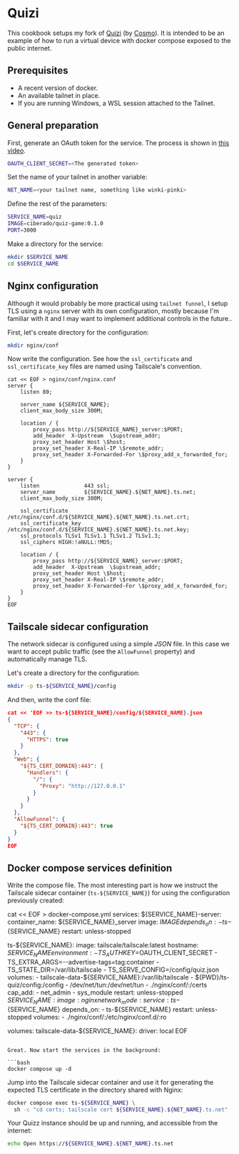 # Quizi

This cookbook setups my fork of [Quizi](https://github.com/cosmoart/quiz-game)
(by [Cosmo](https://www.artstation.com/cosmoart)). It is intended to be an
example of how to run a virtual device with docker compose exposed to the
public internet.

## Prerequisites

* A recent version of docker.
* An available tailnet in place.
* If you are running Windows, a WSL session attached to the Tailnet.

## General preparation

First, generate an OAuth token for the service. The process is shown in [this video](https://youtu.be/5eqXgkTZkpo).

```bash
OAUTH_CLIENT_SECRET=<The generated token>
```

Set the name of your tailnet in another variable:

```bash
NET_NAME=<your tailnet name, something like winki-pinki>
```

Define the rest of the parameters:

```bash
SERVICE_NAME=quiz
IMAGE=ciberado/quiz-game:0.1.0
PORT=3000
```

Make a directory for the service:

```bash
mkdir $SERVICE_NAME
cd $SERVICE_NAME
```

## Nginx configuration

Although it would probably be more practical using `tailnet funnel`, I
setup TLS using a `nginx` server with its own configuration, mostly because
I'm familiar with it and I may want to implement additional controls
in the future..

First, let's create directory for the configuration:

```bash
mkdir nginx/conf
```

Now write the configuration. See how the `ssl_certificate` and
`ssl_certificate_key` files are named using Tailscale's convention.

```nginx
cat << EOF > nginx/conf/nginx.conf
server {
    listen 80;

    server_name ${SERVICE_NAME};
    client_max_body_size 300M;

    location / {
        proxy_pass http://${SERVICE_NAME}_server:$PORT;
        add_header  X-Upstream  \$upstream_addr;
        proxy_set_header Host \$host;
        proxy_set_header X-Real-IP \$remote_addr;
        proxy_set_header X-Forwarded-For \$proxy_add_x_forwarded_for;
    }
}

server {
    listen              443 ssl;
    server_name         ${SERVICE_NAME}.${NET_NAME}.ts.net;
    client_max_body_size 300M;

    ssl_certificate     /etc/nginx/conf.d/${SERVICE_NAME}.${NET_NAME}.ts.net.crt;
    ssl_certificate_key /etc/nginx/conf.d/${SERVICE_NAME}.${NET_NAME}.ts.net.key;
    ssl_protocols TLSv1 TLSv1.1 TLSv1.2 TLSv1.3;
    ssl_ciphers HIGH:!aNULL:!MD5;

    location / {
        proxy_pass http://${SERVICE_NAME}_server:$PORT;
        add_header  X-Upstream  \$upstream_addr;
        proxy_set_header Host \$host;
        proxy_set_header X-Real-IP \$remote_addr;
        proxy_set_header X-Forwarded-For \$proxy_add_x_forwarded_for;
    }
}
EOF
```

## Tailscale sidecar configuration

The network sidecar is configured using a simple *JSON* file. In this
case we want to accept public traffic (see the `AllowFunnel` property)
and automatically manage TLS.

Let's create a directory for the configuration:

```bash
mkdir -p ts-${SERVICE_NAME}/config
```

And then, write the conf file:

```json
cat << 'EOF >> ts-${SERVICE_NAME}/config/${SERVICE_NAME}.json
{
  "TCP": {
    "443": {
      "HTTPS": true
    }
  },
  "Web": {
    "${TS_CERT_DOMAIN}:443": {
      "Handlers": {
        "/": {
          "Proxy": "http://127.0.0.1"
        }
      }
    }
  },
  "AllowFunnel": {
    "${TS_CERT_DOMAIN}:443": true
  }
}
EOF
```

## Docker compose services definition

Write the compose file. The most interesting part is how we
instruct the Tailscale sidecar container (`ts-${SERVICE_NAME}`)
for using the configuration previously created:

cat << EOF > docker-compose.yml
services:
  ${SERVICE_NAME}-server:
    container_name: ${SERVICE_NAME}_server
    image: ${IMAGE}
    depends_on:
      - ts-${SERVICE_NAME}
    restart: unless-stopped

  ts-${SERVICE_NAME}:
    image: tailscale/tailscale:latest
    hostname: ${SERVICE_NAME}
    environment:
      - TS_AUTHKEY=$OAUTH_CLIENT_SECRET
      - TS_EXTRA_ARGS=--advertise-tags=tag:container
      - TS_STATE_DIR=/var/lib/tailscale
      - TS_SERVE_CONFIG=/config/quiz.json
    volumes:
      - tailscale-data-${SERVICE_NAME}:/var/lib/tailscale
      - ${PWD}/ts-quiz/config:/config
      - /dev/net/tun:/dev/net/tun
      - ./nginx/conf/:/certs
    cap_add:
      - net_admin
      - sys_module
    restart: unless-stopped
  ${SERVICE_NAME}:
    image: nginx
    network_mode: service:ts-${SERVICE_NAME}
    depends_on:
      - ts-${SERVICE_NAME}
    restart: unless-stopped
    volumes:
      - ./nginx/conf/:/etc/nginx/conf.d/:ro

volumes:
  tailscale-data-${SERVICE_NAME}:
    driver: local
EOF
```

Great. Now start the services in the background:

```bash
docker compose up -d
```

Jump into the Tailscale sidecar container and use it for generating
the expected TLS certificate in the directory shared with Nginx:

```bash
docker compose exec ts-${SERVICE_NAME} \
  sh -c "cd certs; tailscale cert ${SERVICE_NAME}.${NET_NAME}.ts.net"
```

Your Quizz instance should be up and running, and accessible from the internet:

```bash
echo Open https://${SERVICE_NAME}.${NET_NAME}.ts.net
```
